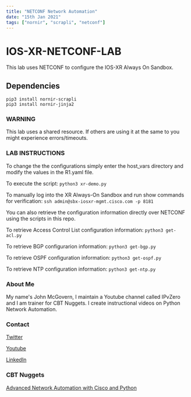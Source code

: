 ```yaml
---
title: "NETCONF Network Automation"
date: "15th Jan 2021"
tags: ["nornir", "scrapli", "netconf"]
---
```


# IOS-XR-NETCONF-LAB
This lab uses NETCONF to configure the IOS-XR Always On Sandbox.

## Dependencies

```
pip3 install nornir-scrapli
pip3 install nornir-jinja2 
```

### WARNING
This lab uses a shared resource. If others are using it at the same to you might experience errors/timeouts.

### LAB INSTRUCTIONS
To change the the configurations simply enter the host_vars directory and modify the values in the R1.yaml file.

To execute the script:
```python3 xr-demo.py```

To manually log into the XR Always-On Sandbox and run show commands for verification:
```ssh admin@sbx-iosxr-mgmt.cisco.com -p 8181```

You can also retrieve the configuration information directly over NETCONF using the scripts in this repo.

To retrieve Access Control List configuration information:
```python3 get-acl.py```

To retrieve BGP configurarion information:
```python3 get-bgp.py```

To retrieve OSPF configuration information:
```python3 get-ospf.py```

To retrieve NTP configuration information:
```python3 get-ntp.py```




### About Me
My name's John McGovern, I maintain a Youtube channel called IPvZero and I am trainer for CBT Nuggets. 
I create instructional videos on Python Network Automation.

### Contact

[Twitter](https://twitter.com/IPvZero)

[Youtube](https://youtube.com/c/IPvZero)

[LinkedIn](https://www.linkedin.com/in/ipvzero)

### CBT Nuggets 

[Advanced Network Automation with Cisco and Python](http://learn.gg/adv-net)

